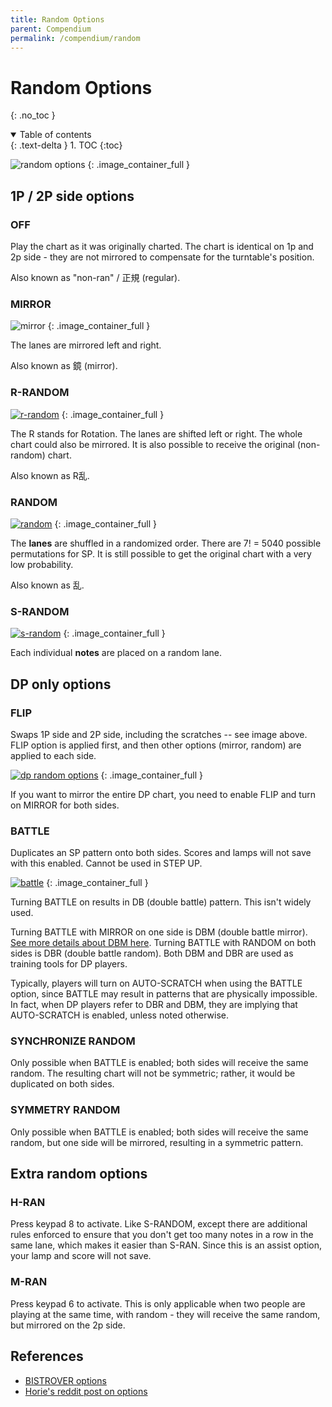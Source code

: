 ```yaml
---
title: Random Options
parent: Compendium
permalink: /compendium/random
---
```


# Random Options
{: .no_toc }

<details open markdown="block">
  <summary>
    Table of contents
  </summary>
  {: .text-delta }
1. TOC
{:toc}
</details>

![random options](/assets/img/random/option_random.jpg)
{: .image_container_full }

## 1P / 2P side options

### OFF

Play the chart as it was originally charted. The chart is identical on 1p and 2p side - they are not mirrored to compensate for the turntable's position.

Also known as "non-ran" / 正規 (regular).

### MIRROR

![mirror](/assets/img/random/mirror.png)
{: .image_container_full }

The lanes are mirrored left and right.

Also known as 鏡 (mirror).

### R-RANDOM

[![r-random](/assets/img/random/rran.png)](/assets/img/random/rran.png)
{: .image_container_full }

The R stands for Rotation. The lanes are shifted left or right. The whole chart could also be mirrored. It is also possible to receive the original (non-random) chart.

Also known as R乱.

### RANDOM

[![random](/assets/img/random/random.png)](/assets/img/random/random.png)
{: .image_container_full }

The **lanes** are shuffled in a randomized order. There are 7! = 5040 possible permutations for SP. It is still possible to get the original chart with a very low probability.

Also known as 乱.

### S-RANDOM

[![s-random](/assets/img/random/sran.png)](/assets/img/random/sran.png)
{: .image_container_full }

Each individual **notes** are placed on a random lane.

## DP only options

### FLIP

Swaps 1P side and 2P side, including the scratches -- see image above. FLIP option is applied first, and then other options (mirror, random) are applied to each side.

[![dp random options](/assets/img/random_dp.jpg)](/assets/img/random_dp.jpg)
{: .image_container_full }

If you want to mirror the entire DP chart, you need to enable FLIP and turn on MIRROR for both sides.

### BATTLE

Duplicates an SP pattern onto both sides. Scores and lamps will not save with this enabled. Cannot be used in STEP UP.

[![battle](/assets/img/dp_battle.jpg)](/assets/img/dp_battle.jpg)
{: .image_container_full }

Turning BATTLE on results in DB (double battle) pattern. This isn't widely used.

Turning BATTLE with MIRROR on one side is DBM (double battle mirror). [See more details about DBM here](/dp/intro_by_chicken). Turning BATTLE with RANDOM on both sides is DBR (double battle random). Both DBM and DBR are used as training tools for DP players.

Typically, players will turn on AUTO-SCRATCH when using the BATTLE option, since BATTLE may result in patterns that are physically impossible. In fact, when DP players refer to DBR and DBM, they are implying that AUTO-SCRATCH is enabled, unless noted otherwise.

### SYNCHRONIZE RANDOM

Only possible when BATTLE is enabled; both sides will receive the same random. The resulting chart will not be symmetric; rather, it would be duplicated on both sides.

### SYMMETRY RANDOM

Only possible when BATTLE is enabled; both sides will receive the same random, but one side will be mirrored, resulting in a symmetric pattern.

## Extra random options

### H-RAN

Press keypad 8 to activate. Like S-RANDOM, except there are additional rules enforced to ensure that you don't get too many notes in a row in the same lane, which makes it easier than S-RAN. Since this is an assist option, your lamp and score will not save.

### M-RAN

Press keypad 6 to activate. This is only applicable when two people are playing at the same time, with random - they will receive the same random, but mirrored on the 2p side.

## References
* [BISTROVER options](https://p.eagate.573.jp/game/2dx/28/howto/play/option.html)
* [Horie's reddit post on options](https://www.reddit.com/r/bemani/comments/6tglqx/iidx_guidance_6th_dan_3_options2_ordinary_options/)
